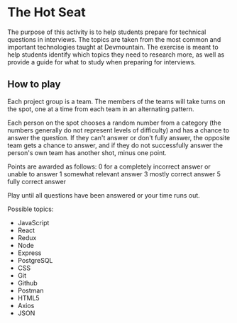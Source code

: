 # The Hot Seat

The purpose of this activity is to help students prepare for technical questions in interviews. The topics are taken from the most common and important technologies taught at Devmountain. The exercise is meant to help students identify which topics they need to research more, as well as provide a guide for what to study when preparing for interviews.

## How to play

Each project group is a team. The members of the teams will take turns on the spot, one at a time from each team in an alternating pattern. 

Each person on the spot chooses a random number from a category (the numbers generally do not represent levels of difficulty) and has a chance to answer the question. If they can't answer or don't fully answer, the opposite team gets a chance to answer, and if they do not successfully answer the person's own team has another shot, minus one point. 

Points are awarded as follows: 
0 for a completely incorrect answer or unable to answer
1 somewhat relevant answer
3 mostly correct answer
5 fully correct answer

Play until all questions have been answered or your time runs out. 

Possible topics: 
- JavaScript
- React
- Redux
- Node
- Express
- PostgreSQL
- CSS
- Git
- Github
- Postman
- HTML5
- Axios
- JSON